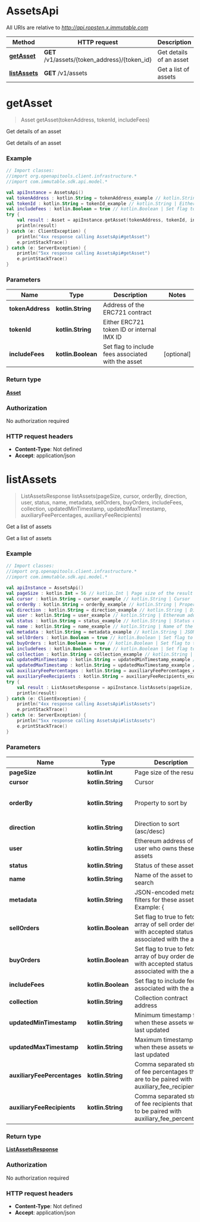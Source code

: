 # AssetsApi

All URIs are relative to *http://api.ropsten.x.immutable.com*

Method | HTTP request | Description
------------- | ------------- | -------------
[**getAsset**](AssetsApi.md#getAsset) | **GET** /v1/assets/{token_address}/{token_id} | Get details of an asset
[**listAssets**](AssetsApi.md#listAssets) | **GET** /v1/assets | Get a list of assets


<a name="getAsset"></a>
# **getAsset**
> Asset getAsset(tokenAddress, tokenId, includeFees)

Get details of an asset

Get details of an asset

### Example
```kotlin
// Import classes:
//import org.openapitools.client.infrastructure.*
//import com.immutable.sdk.api.model.*

val apiInstance = AssetsApi()
val tokenAddress : kotlin.String = tokenAddress_example // kotlin.String | Address of the ERC721 contract
val tokenId : kotlin.String = tokenId_example // kotlin.String | Either ERC721 token ID or internal IMX ID
val includeFees : kotlin.Boolean = true // kotlin.Boolean | Set flag to include fees associated with the asset
try {
    val result : Asset = apiInstance.getAsset(tokenAddress, tokenId, includeFees)
    println(result)
} catch (e: ClientException) {
    println("4xx response calling AssetsApi#getAsset")
    e.printStackTrace()
} catch (e: ServerException) {
    println("5xx response calling AssetsApi#getAsset")
    e.printStackTrace()
}
```

### Parameters

Name | Type | Description  | Notes
------------- | ------------- | ------------- | -------------
 **tokenAddress** | **kotlin.String**| Address of the ERC721 contract |
 **tokenId** | **kotlin.String**| Either ERC721 token ID or internal IMX ID |
 **includeFees** | **kotlin.Boolean**| Set flag to include fees associated with the asset | [optional]

### Return type

[**Asset**](Asset.md)

### Authorization

No authorization required

### HTTP request headers

 - **Content-Type**: Not defined
 - **Accept**: application/json

<a name="listAssets"></a>
# **listAssets**
> ListAssetsResponse listAssets(pageSize, cursor, orderBy, direction, user, status, name, metadata, sellOrders, buyOrders, includeFees, collection, updatedMinTimestamp, updatedMaxTimestamp, auxiliaryFeePercentages, auxiliaryFeeRecipients)

Get a list of assets

Get a list of assets

### Example
```kotlin
// Import classes:
//import org.openapitools.client.infrastructure.*
//import com.immutable.sdk.api.model.*

val apiInstance = AssetsApi()
val pageSize : kotlin.Int = 56 // kotlin.Int | Page size of the result
val cursor : kotlin.String = cursor_example // kotlin.String | Cursor
val orderBy : kotlin.String = orderBy_example // kotlin.String | Property to sort by
val direction : kotlin.String = direction_example // kotlin.String | Direction to sort (asc/desc)
val user : kotlin.String = user_example // kotlin.String | Ethereum address of the user who owns these assets
val status : kotlin.String = status_example // kotlin.String | Status of these assets
val name : kotlin.String = name_example // kotlin.String | Name of the asset to search
val metadata : kotlin.String = metadata_example // kotlin.String | JSON-encoded metadata filters for these asset. Example: {
val sellOrders : kotlin.Boolean = true // kotlin.Boolean | Set flag to true to fetch an array of sell order details with accepted status associated with the asset
val buyOrders : kotlin.Boolean = true // kotlin.Boolean | Set flag to true to fetch an array of buy order details  with accepted status associated with the asset
val includeFees : kotlin.Boolean = true // kotlin.Boolean | Set flag to include fees associated with the asset
val collection : kotlin.String = collection_example // kotlin.String | Collection contract address
val updatedMinTimestamp : kotlin.String = updatedMinTimestamp_example // kotlin.String | Minimum timestamp for when these assets were last updated
val updatedMaxTimestamp : kotlin.String = updatedMaxTimestamp_example // kotlin.String | Maximum timestamp for when these assets were last updated
val auxiliaryFeePercentages : kotlin.String = auxiliaryFeePercentages_example // kotlin.String | Comma separated string of fee percentages that are to be paired with auxiliary_fee_recipients
val auxiliaryFeeRecipients : kotlin.String = auxiliaryFeeRecipients_example // kotlin.String | Comma separated string of fee recipients that are to be paired with auxiliary_fee_percentages
try {
    val result : ListAssetsResponse = apiInstance.listAssets(pageSize, cursor, orderBy, direction, user, status, name, metadata, sellOrders, buyOrders, includeFees, collection, updatedMinTimestamp, updatedMaxTimestamp, auxiliaryFeePercentages, auxiliaryFeeRecipients)
    println(result)
} catch (e: ClientException) {
    println("4xx response calling AssetsApi#listAssets")
    e.printStackTrace()
} catch (e: ServerException) {
    println("5xx response calling AssetsApi#listAssets")
    e.printStackTrace()
}
```

### Parameters

Name | Type | Description  | Notes
------------- | ------------- | ------------- | -------------
 **pageSize** | **kotlin.Int**| Page size of the result | [optional]
 **cursor** | **kotlin.String**| Cursor | [optional]
 **orderBy** | **kotlin.String**| Property to sort by | [optional] [enum: updated_at, name]
 **direction** | **kotlin.String**| Direction to sort (asc/desc) | [optional]
 **user** | **kotlin.String**| Ethereum address of the user who owns these assets | [optional]
 **status** | **kotlin.String**| Status of these assets | [optional]
 **name** | **kotlin.String**| Name of the asset to search | [optional]
 **metadata** | **kotlin.String**| JSON-encoded metadata filters for these asset. Example: { | [optional]
 **sellOrders** | **kotlin.Boolean**| Set flag to true to fetch an array of sell order details with accepted status associated with the asset | [optional]
 **buyOrders** | **kotlin.Boolean**| Set flag to true to fetch an array of buy order details  with accepted status associated with the asset | [optional]
 **includeFees** | **kotlin.Boolean**| Set flag to include fees associated with the asset | [optional]
 **collection** | **kotlin.String**| Collection contract address | [optional]
 **updatedMinTimestamp** | **kotlin.String**| Minimum timestamp for when these assets were last updated | [optional]
 **updatedMaxTimestamp** | **kotlin.String**| Maximum timestamp for when these assets were last updated | [optional]
 **auxiliaryFeePercentages** | **kotlin.String**| Comma separated string of fee percentages that are to be paired with auxiliary_fee_recipients | [optional]
 **auxiliaryFeeRecipients** | **kotlin.String**| Comma separated string of fee recipients that are to be paired with auxiliary_fee_percentages | [optional]

### Return type

[**ListAssetsResponse**](ListAssetsResponse.md)

### Authorization

No authorization required

### HTTP request headers

 - **Content-Type**: Not defined
 - **Accept**: application/json

